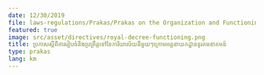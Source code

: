 ```yaml
---
date: 12/30/2019
file: laws-regulations/Prakas/Prakas on the Organization and Functioning of Each Office under the General Department of Telecommunications.pdf
featured: true
image: src/asset/directives/royal-decree-functioning.png
title: ប្រកាសស្តីពីការរៀបចំនិងប្រព្រឹត្តទៅនៃការិយាល័យនីមួយៗក្រោមអគ្គនាយកដ្ឋានទូរគមនាគមន៍
type: prakas
lang: km
---
```

